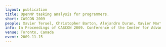 ```yaml
---
layout: publication
title: OpenMP tasking analysis for programmers.
short: CASCON 2009
people: Xavier Teruel, Christopher Barton, Alejandro Duran, Xavier Martorell, Eduard Ayguade, Priya Unnikrishnan, Guansong Zhang and Raul Silvera. 
info: In Proceedings of CASCON 2009. Conference of the Center for Advanced Studies on Collaborative Research (pp. 32-42) 
venue: Toronto, Canada
event: 2009-11-15
---
```

